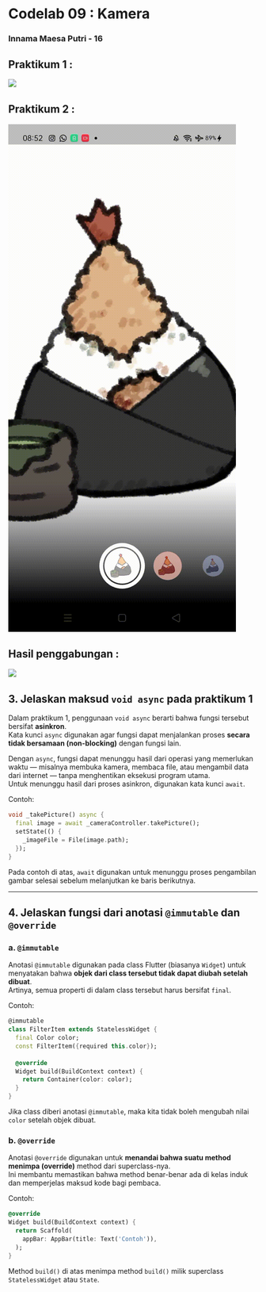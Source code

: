# Codelab 09 : Kamera

### Innama Maesa Putri - 16

## Praktikum 1 :
<img src= "img/prak1.gif">

## Praktikum 2 :
<img src= "img/prak2.gif">

## Hasil penggabungan : 
<img src= "img/gabungan.gif">

## 3. Jelaskan maksud `void async` pada praktikum 1

Dalam praktikum 1, penggunaan `void async` berarti bahwa fungsi tersebut bersifat **asinkron**.  
Kata kunci `async` digunakan agar fungsi dapat menjalankan proses **secara tidak bersamaan (non-blocking)** dengan fungsi lain.  

Dengan `async`, fungsi dapat menunggu hasil dari operasi yang memerlukan waktu — misalnya membuka kamera, membaca file, atau mengambil data dari internet — tanpa menghentikan eksekusi program utama.  
Untuk menunggu hasil dari proses asinkron, digunakan kata kunci `await`.  

Contoh:
```dart
void _takePicture() async {
  final image = await _cameraController.takePicture();
  setState(() {
    _imageFile = File(image.path);
  });
}
```
Pada contoh di atas, `await` digunakan untuk menunggu proses pengambilan gambar selesai sebelum melanjutkan ke baris berikutnya.

---

## 4. Jelaskan fungsi dari anotasi `@immutable` dan `@override`

### a. `@immutable`
Anotasi `@immutable` digunakan pada class Flutter (biasanya `Widget`) untuk menyatakan bahwa **objek dari class tersebut tidak dapat diubah setelah dibuat**.  
Artinya, semua properti di dalam class tersebut harus bersifat `final`.

Contoh:
```dart
@immutable
class FilterItem extends StatelessWidget {
  final Color color;
  const FilterItem({required this.color});

  @override
  Widget build(BuildContext context) {
    return Container(color: color);
  }
}
```
Jika class diberi anotasi `@immutable`, maka kita tidak boleh mengubah nilai `color` setelah objek dibuat.

### b. `@override`
Anotasi `@override` digunakan untuk **menandai bahwa suatu method menimpa (override)** method dari superclass-nya.  
Ini membantu memastikan bahwa method benar-benar ada di kelas induk dan memperjelas maksud kode bagi pembaca.

Contoh:
```dart
@override
Widget build(BuildContext context) {
  return Scaffold(
    appBar: AppBar(title: Text('Contoh')),
  );
}
```

Method `build()` di atas menimpa method `build()` milik superclass `StatelessWidget` atau `State`.
